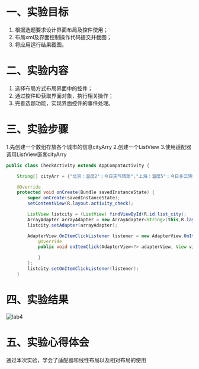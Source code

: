 # 一、实验目标

1. 根据选题要求设计界面布局及控件使用；
2. 布局xml及界面控制操作代码提交并截图；
3. 将应用运行结果截图。

# 二、实验内容

1. 选择布局方式布局界面中的控件；
2. 通过控件ID获取界面对象，执行相关操作；
3. 完善选题功能，实现界面控件的事件处理。

# 三、实验步骤

1.先创建一个数组存放各个城市的信息cityArry
2.创建一个ListView
3.使用适配器调用ListView嵌套cityArry


```java
public class CheckActivity extends AppCompatActivity {

    String[] cityArr = {"北京：温度2°；今日天气晴朗","上海：温度5°；今日多云转晴","广州：温度20°；今日天气晴朗，建议防暑","深圳：温度18°；今日多云","重庆：温度10°；今日有小雨"};

    @Override
    protected void onCreate(Bundle savedInstanceState) {
        super.onCreate(savedInstanceState);
        setContentView(R.layout.activity_check);

        ListView listcity = (ListView) findViewById(R.id.list_city);
        ArrayAdapter arrayAdapter = new ArrayAdapter<String>(this,R.layout.activity_list_city_item,cityArr);
        listcity.setAdapter(arrayAdapter);

        AdapterView.OnItemClickListener listener = new AdapterView.OnItemClickListener() {
            @Override
            public void onItemClick(AdapterView<?> adapterView, View view, int i, long l) {

            }
        };
        listcity.setOnItemClickListener(listener);
    }
```

# 四、实验结果

![lab4](https://github.com/wuuuxj/android-labs-2020/tree/master/students/sec1814080911205/lab4.jpg)

# 五、实验心得体会
 通过本次实验，学会了适配器和线性布局以及相对布局的使用
